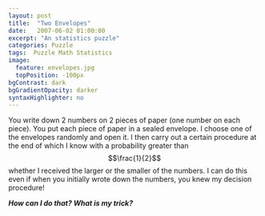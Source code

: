 ```yaml
---
layout: post
title:  "Two Envelopes"
date:   2007-06-02 01:00:00
excerpt: "An statistics puzzle"
categories: Puzzle
tags:  Puzzle Math Statistics
image:
  feature: envelopes.jpg
  topPosition: -100px
bgContrast: dark
bgGradientOpacity: darker
syntaxHighlighter: no
---
```

You write down 2 numbers on 2 pieces of paper (one number on each piece). You put each piece of paper in a sealed envelope. I choose one of the envelopes randomly and open it. I then carry out a certain procedure at the end of which I know with a probability greater than $$\frac{1}{2}$$ whether I received the larger or the smaller of the numbers. I can do this even if when you initially wrote down the numbers, you knew my decision procedure!

***How can I do that? What is my trick?***
